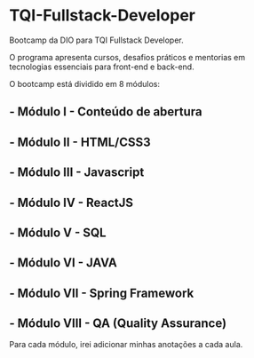 # TQI-Fullstack-Developer
Bootcamp da DIO para TQI Fullstack Developer. 

O programa apresenta cursos, desafios práticos e mentorias em tecnologias essenciais para front-end e back-end.

O bootcamp está dividido em 8 módulos:

## **- Módulo I - Conteúdo de abertura**

## **- Módulo II - HTML/CSS3**

## **- Módulo III - Javascript**

## **- Módulo IV - ReactJS**

## **- Módulo V - SQL**

## **- Módulo VI - JAVA**

## **- Módulo VII - Spring Framework**

## **- Módulo VIII - QA (Quality Assurance)**

Para cada módulo, irei adicionar minhas anotações a cada aula.
